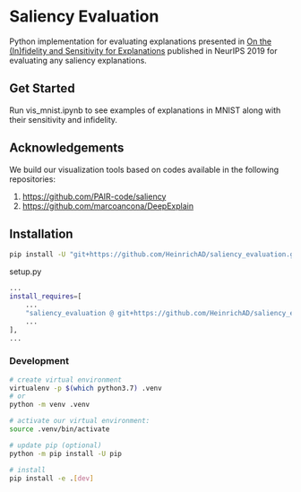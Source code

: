 # Saliency Evaluation
Python implementation for evaluating explanations presented in [On the (In)fidelity and Sensitivity for Explanations](https://arxiv.org/pdf/1901.09392.pdf) published in NeurIPS 2019 for evaluating any saliency explanations.

## Get Started
Run vis_mnist.ipynb to see examples of explanations in MNIST along with their sensitivity and infidelity.

## Acknowledgements
We build our visualization tools based on codes available in the following repositories:
1. https://github.com/PAIR-code/saliency
2. https://github.com/marcoancona/DeepExplain

## Installation
```bash
pip install -U "git+https://github.com/HeinrichAD/saliency_evaluation.git@master"
```

setup.py
```bash
...
install_requires=[
    ...
    "saliency_evaluation @ git+https://github.com/HeinrichAD/saliency_evaluation.git@master",
    ...
],
...
```

### Development
```bash
# create virtual environment
virtualenv -p $(which python3.7) .venv
# or
python -m venv .venv

# activate our virtual environment:
source .venv/bin/activate

# update pip (optional)
python -m pip install -U pip

# install
pip install -e .[dev]
```
